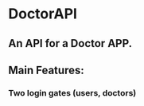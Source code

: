 # DoctorAPI 

## An API for a Doctor APP.

## Main Features: 
### Two login gates (users, doctors)
### 
 
 
